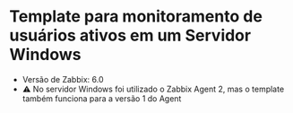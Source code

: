 # Template para monitoramento de usuários ativos em um Servidor Windows

- Versão de Zabbix: 6.0
- :warning: No servidor Windows foi utilizado o Zabbix Agent 2, mas o template também funciona para a versão 1 do Agent


